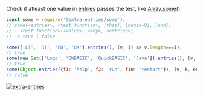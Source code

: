 Check if atleast one value in [entries] passes the test, like [Array.some()].

```javascript
const some = require('@extra-entries/some');
// some(<entries>, <test function>, [this], [begin=0], [end])
// - <test function>(<value>, <key>, <entries>)
// -> true | false

some(['LT', 'RT', 'FD', 'BK'].entries(), (v, i) => v.length===i);
// true
some(new Set(['Logo', 'GWBASIC', 'QuickBASIC', 'Java']).entries(), (v, k, ent) => v.includes('BAS'));
// true
some(Object.entries({f1: 'help', f2: 'run', f10: 'restart'}), (v, k, ent) => k==='f'+ent.length);
// false
```


[![extra-entries](https://i.imgur.com/iICkjUV.jpg)](https://www.npmjs.com/package/extra-entries)

[entries]: https://developer.mozilla.org/en-US/docs/Web/JavaScript/Reference/Global_Objects/Array/entries
[Array.some()]: https://developer.mozilla.org/en-US/docs/Web/JavaScript/Reference/Global_Objects/Array/some
